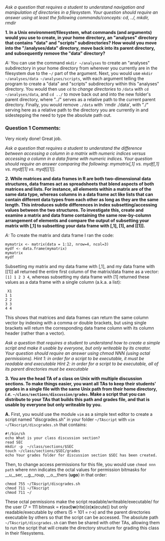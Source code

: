 _Ask a question that requires a student to understand navigation and manipulation of directories in a filesystem. Your question should require an answer using at least the following commands/concepts: cd, ../, mkdir, rmdir_

__1. In a Unix environment/filesystem, what commands (and arguments) would you use to create, in your home directory, an "analyses" directory that contains "data" and "scripts" subdirectories? How would you move into the "/analyses/data" directory, move back into its parent directory, and subsequently remove the "data" directory?__ 

_A:_ You can use the command `mkdir ~/analyses` to create an "analyses" subdirectory in your home directory from wherever you currently are in the filesystem due to the `~/` part of the argument.  Next, you would use `mkdir ~/analyses/data ~/analyses/scripts`, with each argument telling the program to create a "data" and "scripts" subdirectory within this "analyses" directory. You would then use `cd` to _change directories_ to `/data` with `cd ~/analyses/data`, and `cd ../` to move back out and into the new folder's parent directory, where "../" serves as a relative path to the current parent directory. Finally, you would remove `./data` with `rmdir ./data', with "./" serving here as a relative path to the directory you are currently in and sidestepping the need to type the absolute path out.

### Question 1 Comments:
Very nicely done! Great job.

_Ask a question that requires a student to understand the difference between accessing a column in a matrix with numeric indices versus accessing a column in a data frame with numeric indices. Your question should require an answer comparing the following: mymatrix[,1] vs. mydf[,1] vs. mydf[1] vs. mydf[[1]]._

__2. While matrices and data frames in R are both two-dimensional data structures, data frames act as spreadsheets that blend aspects of both matrices and lists. For instance, all elements within a matrix are of the same data type, whereas columns in a data frame act like lists that can contain different data types from each other as long as they are the same length. This introduces subtle differences in index subsetting/accessing values between the two structures. To investigate this, create and examine a matrix and data frame containing the same row-by-column arrangement of elements and compare the output of subsetting your matrix with [,1] to subsetting your data frame with [,1], [1], and [[1]].__

_A:_ To create the matrix and data frame I ran the code:

    mymatrix <- matrix(data = 1:12, nrow=4, ncol=3)
    mydf <- data.frame(mymatrix)
    mymatrix
    mydf

Subsetting my matrix and my data frame with [,1], and my data frame with [[1]] all returned the entire first column of the matrix/data frame as a vector: `[1] 1 2 3 4`, whereas subsetting my data frame with [1] returned these values as a data frame with a single column (a.k.a. a list):

     X1
    1 1
    2 2
    3 3
    4 4

This shows that matrices and data frames can return the same column vector by indexing with a comma or double brackets, but using single brackets will return the corresponding data frame column with its column header (rather than a vector).


_Ask a question that requires a student to understand how to create a simple script and make it usable by everyone, but only writeable by its creator. Your question should require an answer using chmod NNN (using octal permissions).
Hint 1: in order for a script to be executable, it must be readable and executable
Hint 2: in order for a script to be executable, all of its parent directories must be executable_

__3. You are the head TA of a class on Unix with multiple discussion sections. To make things easier, you want all TAs to keep their students' grades in a single file with the same Unix path from their home directory, _i.e._ `~/class/sections/discussion/grades`. Make a script that you can distribute to your TAs that builds this path and grades file, and that is usable by everyone but only writeable by you.__

__A.__ First, you would use the module `vim` as a simple text editor to create a script named "discgrades.sh" in your folder `~/TAscript` with `vim ~/TAscript/discgrades.sh` that contains:

    #!/bin/sh
    echo What is your class discussion section?
    read SEC
    mkdir -p  ~/class/sections/$SEC
    touch ~/class/sections/$SEC/grades
    echo Your grades folder for discussion section $SEC has been created.

Then, to change access permissions for this file, you would use `chmod nnn path` where nnn indicates the octal values for permission bitmasks for __u__ser, __g__roup, __o__thers (__ugo__) in that order:

    chmod 755 ~/TAscript/discgrades.sh
    chmod 711 ~/TAscript
    chmod 711 ~/

These octal permissions make the script readable/writeable/executable/ for the user (7 = 111 bitmask = __r__(ead)__w__(rite)(e)__x__(ecute)) but only readable/executable by others (5 = 101 = r-x) and the parent directories executable by others so that the script can be accessed. The absolute path `~/TAscript/discgrades.sh` can then be shared with other TAs, allowing them to run the script that will create the directory structure for grading this class in their filesystems.

